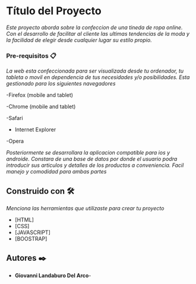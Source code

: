 # Título del Proyecto

_Este proyecto aborda sobre la confeccion de una tineda de ropa online. Con el desarrollo de facilitar al cliente las ultimas tendencias de la moda y la facilidad de elegir desde cualquier lugar su estilo propio._


### Pre-requisitos 📋

_La web esta confeccionada para ser visualizada desde tu ordenador, tu tableta o movil en dependencia de tus necesidades y/o posibilidades. Esta gestionado para los siguientes navegadores_

-Firefox (mobile and tablet)

-Chrome (mobile and tablet)

-Safari

- Internet Explorer

-Opera

_Posteriormente se desarrollara la aplicacion compatible para ios y androide. Constara de una base de datos por donde el usuario podra introducir sus articulos y detalles de los productos a conveniencia. Facil manejo y comodidad para ambas partes_


## Construido con 🛠️

_Menciona las herramientas que utilizaste para crear tu proyecto_

* [HTML]
* [CSS]
* [JAVASCRIPT]
* [BOOSTRAP]

## Autores ✒️

* **Giovanni Landaburo Del Arco**-